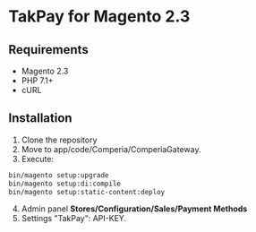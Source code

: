 # TakPay for Magento 2.3

## Requirements
 * Magento 2.3
 * PHP 7.1+
 * cURL

## Installation

1. Clone the repository
2. Move to app/code/Comperia/ComperiaGateway.
3. Execute: 

```bash
bin/magento setup:upgrade
bin/magento setup:di:compile
bin/magento setup:static-content:deploy
```
4. Admin panel **Stores/Configuration/Sales/Payment Methods**
5. Settings "TakPay": API-KEY.
